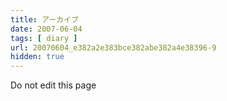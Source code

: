 ```yaml
---
title: アーカイブ
date: 2007-06-04
tags: [ diary ]
url: 20070604_e382a2e383bce382abe382a4e38396-9
hidden: true
---
```

Do not edit this page
